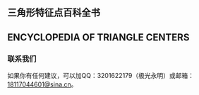 ## 三角形特征点百科全书
## ENCYCLOPEDIA OF TRIANGLE CENTERS
### 联系我们

如果你有任何建议，可以加QQ：3201622179（极光永明）或邮箱：18117044601@sina.cn。
